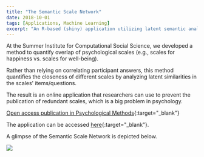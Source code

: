 ```yaml
---
title: "The Semantic Scale Network"
date: 2018-10-01
tags: [Applications, Machine Learning]
excerpt: "An R-based (shiny) application utilizing latent semantic analysis to combat scale proliferation in psychological research"
---
```


At the Summer Institute for Computational Social Science, we developed a method to quantify overlap of psychological scales (e.g., scales for happiness vs. scales for well-being).

Rather than relying on correlating participant answers, this method quantifies the closeness of different scales by analyzing latent similarities in the scales' items/questions.

The result is an online application that researchers can use to prevent the publication of redundant scales, which is a big problem in psychology.

[Open access publication in Psychological Methods](https://osf.io/y87pe/){:target="_blank"}

The application can be accessed [here](https://rosenbusch.shinyapps.io/semantic_net/){:target="_blank"}.

A glimpse of the Semantic Scale Network is depicted below.

<img src="{{site.baseurl}}/assets/the ssn.jpg">